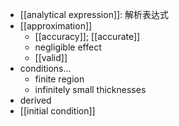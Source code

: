- [[analytical expression]]: 解析表达式
- [[approximation]]
    - [[accuracy]]; [[accurate]]
    - negligible effect
    - [[valid]]
- conditions...
    - finite region
    - infinitely small thicknesses
- derived
- [[initial condition]]
